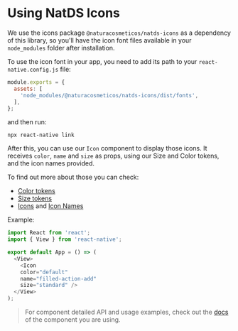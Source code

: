 # Using NatDS Icons

We use the icons package `@naturacosmeticos/natds-icons` as a dependency of this library, so you'll have the icon font files available in your `node_modules` folder after installation.

To use the icon font in your app, you need to add its path to your `react-native.config.js` file:

```javascript
module.exports = {
  assets: [
    'node_modules/@naturacosmeticos/natds-icons/dist/fonts',
  ],
};
```

and then run:

```shell
npx react-native link
```

After this, you can use our `Icon` component to display those icons. It receives `color`, `name` and `size` as props, using our Size and Color tokens, and the icon names provided.

To find out more about those you can check:
- [Color tokens](https://xd.adobe.com/view/f66ea4ed-358a-4d49-9276-2b813655253f-a33d/screen/2a6fb13c-32e0-4f4c-8fe5-dc2ef0d0fe72/)
- [Size tokens](https://xd.adobe.com/view/f66ea4ed-358a-4d49-9276-2b813655253f-a33d/screen/564b2a42-e8e1-4c70-825c-1b8cd3b99dfc/)
- [Icons](https://zeroheight.com/28db352be/p/94367e-icon-library/b/6154b9) and [Icon Names](https://github.com/natura-cosmeticos/natds-commons/blob/master/packages/natds-icons/dist/natds-icons.json)


Example:
```javascript
import React from 'react';
import { View } from 'react-native';

export default App = () => (
  <View>
    <Icon
    color="default"
    name="filled-action-add"
    size="standard" />
  </View>
);
```

> For component detailed API and usage examples, check out the [docs](https://natds-rn.natura.design/) of the component you are using.
